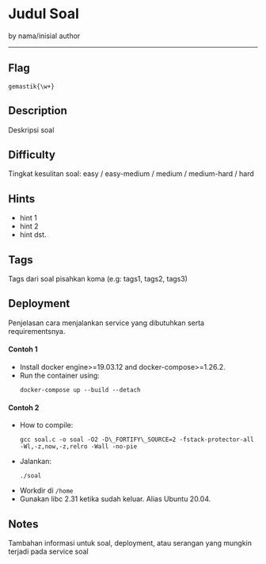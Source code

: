 # Judul Soal

by nama/inisial author

---

## Flag

```
gemastik{\w+}
```

## Description
Deskripsi soal

## Difficulty
Tingkat kesulitan soal: easy / easy-medium / medium / medium-hard / hard

## Hints
* hint 1
* hint 2
* hint dst.

## Tags
Tags dari soal pisahkan koma (e.g: tags1, tags2, tags3)

## Deployment
Penjelasan cara menjalankan service yang dibutuhkan serta requirementsnya.

#### Contoh 1
- Install docker engine>=19.03.12 and docker-compose>=1.26.2.
- Run the container using:
    ```
    docker-compose up --build --detach
    ```

#### Contoh 2
- How to compile:
    ```
    gcc soal.c -o soal -O2 -D\_FORTIFY\_SOURCE=2 -fstack-protector-all -Wl,-z,now,-z,relro -Wall -no-pie
    ```
- Jalankan:
    ```
    ./soal
    ```
- Workdir di `/home`
- Gunakan libc 2.31 ketika sudah keluar. Alias Ubuntu 20.04.

## Notes
Tambahan informasi untuk soal, deployment, atau serangan yang mungkin terjadi pada service soal
